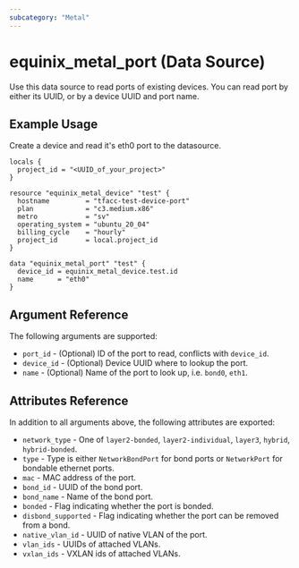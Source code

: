 ```yaml
---
subcategory: "Metal"
---
```


# equinix_metal_port (Data Source)

Use this data source to read ports of existing devices. You can read port by either its UUID,
or by a device UUID and port name.

## Example Usage

Create a device and read it's eth0 port to the datasource.

```hcl
locals {
  project_id = "<UUID_of_your_project>"
}

resource "equinix_metal_device" "test" {
  hostname         = "tfacc-test-device-port"
  plan             = "c3.medium.x86"
  metro            = "sv"
  operating_system = "ubuntu_20_04"
  billing_cycle    = "hourly"
  project_id       = local.project_id
}

data "equinix_metal_port" "test" {
  device_id = equinix_metal_device.test.id
  name      = "eth0"
}
```

## Argument Reference

The following arguments are supported:

* `port_id` - (Optional) ID of the port to read, conflicts with `device_id`.
* `device_id` - (Optional) Device UUID where to lookup the port.
* `name` - (Optional) Name of the port to look up, i.e. `bond0`, `eth1`.

## Attributes Reference

In addition to all arguments above, the following attributes are exported:

* `network_type` - One of `layer2-bonded`, `layer2-individual`, `layer3`, `hybrid`, `hybrid-bonded`.
* `type` - Type is either `NetworkBondPort` for bond ports or `NetworkPort` for bondable ethernet ports.
* `mac` - MAC address of the port.
* `bond_id` - UUID of the bond port.
* `bond_name` - Name of the bond port.
* `bonded` - Flag indicating whether the port is bonded.
* `disbond_supported` - Flag indicating whether the port can be removed from a bond.
* `native_vlan_id` - UUID of native VLAN of the port.
* `vlan_ids` - UUIDs of attached VLANs.
* `vxlan_ids` - VXLAN ids of attached VLANs.
